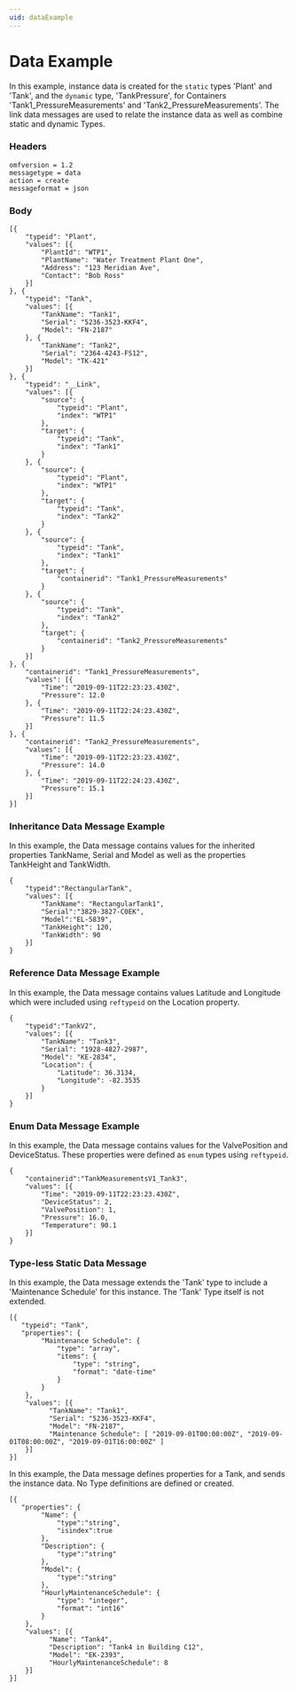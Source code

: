 ```yaml
---
uid: dataExample
---
```


# Data Example

	
In this example, instance data is created for the `static` types \'Plant\' and \'Tank\', and the `dynamic` type, \'TankPressure\', for Containers 
\'Tank1_PressureMeasurements\' and \'Tank2_PressureMeasurements\'. The link data messages are used to relate the instance data as well as combine static and dynamic Types.

### Headers

	omfversion = 1.2
	messagetype = data
	action = create
	messageformat = json

### Body


	[{
		"typeid": "Plant",
		"values": [{
			"PlantId": "WTP1",
			"PlantName": "Water Treatment Plant One",
			"Address": "123 Meridian Ave",
			"Contact": "Bob Ross"
		}]
	}, {
		"typeid": "Tank",
		"values": [{
			"TankName": "Tank1",
			"Serial": "5236-3523-KKF4",
			"Model": "FN-2187"
		}, {
			"TankName": "Tank2",
			"Serial": "2364-4243-FS12",
			"Model": "TK-421"			
		}]	
	}, {
		"typeid": "__Link",
		"values": [{
			"source": {
				"typeid": "Plant",
				"index": "WTP1"
			},
			"target": {
				"typeid": "Tank",
				"index": "Tank1"
			}
		}, {
			"source": {
				"typeid": "Plant",
				"index": "WTP1"
			},
			"target": {
				"typeid": "Tank",
				"index": "Tank2"
			}
		}, {
			"source": {
				"typeid": "Tank",
				"index": "Tank1"
			},
			"target": {
				"containerid": "Tank1_PressureMeasurements"
			}
		}, {
			"source": {
				"typeid": "Tank",
				"index": "Tank2"
			},
			"target": {
				"containerid": "Tank2_PressureMeasurements"
			}
		}]
	}, {
		"containerid": "Tank1_PressureMeasurements",
		"values": [{
			"Time": "2019-09-11T22:23:23.430Z",
			"Pressure": 12.0
		}, {
			"Time": "2019-09-11T22:24:23.430Z",
			"Pressure": 11.5
		}]
	}, {
		"containerid": "Tank2_PressureMeasurements",
		"values": [{
			"Time": "2019-09-11T22:23:23.430Z",
			"Pressure": 14.0
		}, {
			"Time": "2019-09-11T22:24:23.430Z",
			"Pressure": 15.1
		}]
	}]

### Inheritance Data Message Example

In this example, the Data message contains values for the inherited properties TankName, Serial and Model as well as the properties TankHeight and TankWidth.
 

	{
		"typeid":"RectangularTank",		
		"values": [{ 
			"TankName": "RectangularTank1",
			"Serial":"3829-3827-C0EK",
			"Model":"EL-5839",
			"TankHeight": 120,
			"TankWidth": 90
		}]
	}

### Reference Data Message Example

In this example, the Data message contains values Latitude and Longitude which were included using `reftypeid` on the Location property. 

	{
		"typeid":"TankV2",		
		"values": [{ 
			"TankName": "Tank3",
			"Serial": "1928-4827-2987",
			"Model": "KE-2834",						
			"Location": {
				"Latitude": 36.3134,
				"Longitude": -82.3535
			}
		}]
	}


	
### Enum Data Message Example

In this example, the Data message contains values for the ValvePosition and DeviceStatus. These properties were defined as `enum` types using `reftypeid`. 

	{
		"containerid":"TankMeasurementsV1_Tank3",		
		"values": [{ 			
			"Time": "2019-09-11T22:23:23.430Z",
			"DeviceStatus": 2,
			"ValvePosition": 1,
			"Pressure": 16.0,
			"Temperature": 90.1
		}]
	}




	
### Type-less Static Data Message

In this example, the Data message extends the 'Tank' type to include a 'Maintenance Schedule' for this instance. The 'Tank' Type itself is not extended.

	[{ 
	   "typeid": "Tank",
       "properties": { 
            "Maintenance Schedule": {
				"type": "array",
                "items": {
					"type": "string",
                    "format": "date-time"
                }
			}
        }, 
        "values": [{ 
              "TankName": "Tank1", 
              "Serial": "5236-3523-KKF4", 
              "Model": "FN-2187",
			  "Maintenance Schedule": [ "2019-09-01T00:00:00Z", "2019-09-01T08:00:00Z", "2019-09-01T16:00:00Z" ]
        }] 
	}] 


In this example, the Data message defines properties for a Tank, and sends the instance data. No Type definitions are defined or created. 

	[{ 	   
       "properties": { 
			"Name": {
				"type":"string",
				"isindex":true
			},
			"Description": {
				"type":"string"
			},
			"Model": {
				"type":"string"
			},			
            "HourlyMaintenanceSchedule": {
				"type": "integer",
                "format": "int16"
			}
        }, 
        "values": [{ 
              "Name": "Tank4", 
              "Description": "Tank4 in Building C12", 
              "Model": "EK-2393",
			  "HourlyMaintenanceSchedule": 8
        }] 
	}] 
